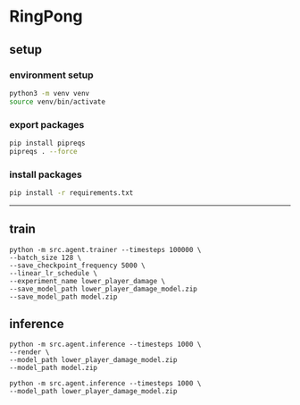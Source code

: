 # RingPong

## setup
### environment setup

```bash
python3 -m venv venv
source venv/bin/activate
```

### export packages
```bash
pip install pipreqs
pipreqs . --force
```

### install packages
```bash
pip install -r requirements.txt
```

--------------

## train
```
python -m src.agent.trainer --timesteps 100000 \
--batch_size 128 \
--save_checkpoint_frequency 5000 \
--linear_lr_schedule \
--experiment_name lower_player_damage \
--save_model_path lower_player_damage_model.zip
--save_model_path model.zip
```

## inference
```
python -m src.agent.inference --timesteps 1000 \
--render \
--model_path lower_player_damage_model.zip
--model_path model.zip

python -m src.agent.inference --timesteps 1000 \
--model_path lower_player_damage_model.zip
```
